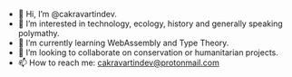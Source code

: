 - 👋 Hi, I’m @cakravartindev.
- 👀 I’m interested in technology, ecology, history and generally speaking polymathy.
- 🌱 I’m currently learning WebAssembly and Type Theory.
- 💞️ I’m looking to collaborate on conservation or humanitarian projects.
- 📫 How to reach me: cakravartindev@protonmail.com

<!---
cakravartindev/cakravartindev is a ✨ special ✨ repository because its `README.md` (this file) appears on your GitHub profile.
You can click the Preview link to take a look at your changes.
--->
